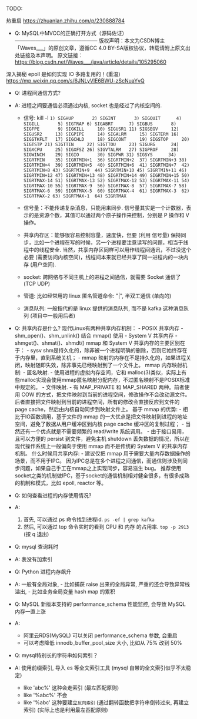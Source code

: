 

TODO:

热重启
https://zhuanlan.zhihu.com/p/230888784

- Q: MySQL中MVCC的正确打开方式（源码佐证）
————————————————
版权声明：本文为CSDN博主「Waves___」的原创文章，遵循CC 4.0 BY-SA版权协议，转载请附上原文出处链接及本声明。
原文链接：https://blog.csdn.net/Waves___/java/article/details/105295060
  
深入揭秘 epoll 是如何实现 IO 多路复用的！(重温)
https://mp.weixin.qq.com/s/6JNLyVlE6BWU-zScNuaYvQ


- Q: 进程间通信方式?
- A: 进程之间要通信必须通过内核, socket 也是经过了内核空间的.
    - 信号:  kill -l
            ```
             1) SIGHUP       2) SIGINT       3) SIGQUIT      4) SIGILL       5) SIGTRAP
             6) SIGABRT      7) SIGBUS       8) SIGFPE       9) SIGKILL     10) SIGUSR1
            11) SIGSEGV     12) SIGUSR2     13) SIGPIPE     14) SIGALRM     15) SIGTERM
            16) SIGSTKFLT   17) SIGCHLD     18) SIGCONT     19) SIGSTOP     20) SIGTSTP
            21) SIGTTIN     22) SIGTTOU     23) SIGURG      24) SIGXCPU     25) SIGXFSZ
            26) SIGVTALRM   27) SIGPROF     28) SIGWINCH    29) SIGIO       30) SIGPWR
            31) SIGSYS      34) SIGRTMIN    35) SIGRTMIN+1  36) SIGRTMIN+2  37) SIGRTMIN+3
            38) SIGRTMIN+4  39) SIGRTMIN+5  40) SIGRTMIN+6  41) SIGRTMIN+7  42) SIGRTMIN+8
            43) SIGRTMIN+9  44) SIGRTMIN+10 45) SIGRTMIN+11 46) SIGRTMIN+12 47) SIGRTMIN+13
            48) SIGRTMIN+14 49) SIGRTMIN+15 50) SIGRTMAX-14 51) SIGRTMAX-13 52) SIGRTMAX-12
            53) SIGRTMAX-11 54) SIGRTMAX-10 55) SIGRTMAX-9  56) SIGRTMAX-8  57) SIGRTMAX-7
            58) SIGRTMAX-6  59) SIGRTMAX-5  60) SIGRTMAX-4  61) SIGRTMAX-3  62) SIGRTMAX-2
            63) SIGRTMAX-1  64) SIGRTMAX
            ```
      
    - 信号量：不能传递复杂消息，只能用来同步. 
            信号量其实是一个计数器，表示的是资源个数，其值可以通过两个原子操作来控制，分别是 P 操作和 V 操作。
    
    - 共享内存区：能够很容易控制容量，速度快，但要 (利用 信号量) 保持同步，比如一个进程在写的时候，另一个进程要注意读写的问题，相当于线程中的线程安全.
                当然，共享内存区同样可以用作线程间通讯，不过没这个必要 (需要访问内核空间)，线程间本来就已经共享了同一进程内的一块内存 (用户空间).
    
    - socket: 跨网络与不同主机上的进程之间通信，就需要 Socket 通信了 (TCP UDP)
      
    - 管道: 比如经常用的 linux 匿名管道命令: "|", 半双工通信 (单向的) 
      
    - 消息队列: 一般指代的是 linux 提供的消息队列, 而不是 kafka 这种消息队列 (项目中一般用后者)


- Q: 共享内存是什么?
    现代Linux有两种共享内存机制：
        - POSIX 共享内存
           - shm_open()、shm_unlink() 结合 mmap() 使用
        - System V 共享内存
           - shmget()、shmat()、shmdt()
    mmap 和 System V 共享内存的主要区别在于：
         - sysv shm是持久化的，除非被一个进程明确的删除，否则它始终存在于内存里，直到系统关机； 
         - mmap 映射的内存在不是持久化的，如果进程关闭，映射随即失效，除非事先已经映射到了一个文件上。
    mmap 内存映射机制:
         - 匿名映射. 
             - 使用进程的虚拟内存空间，它和 malloc(3)类似，实际上有些malloc实现会使用mmap匿名映射分配内存，不过匿名映射不是POSIX标准中规定的。
         - 文件映射.
             - 有 MAP_PRIVATE 和 MAP_SHARED 两种。前者使用 COW 的方式，把文件映射到当前的进程空间，修改操作不会改动源文件。后者直接把文件映射到当前的进程空间，所有的修改会直接反应到文件的page cache，然后由内核自动同步到映射文件上。
    基于 mmap 的优势: 
         - 相比于IO函数调用，基于文件的 mmap 的一大优点是把文件映射到进程的地址空间，避免了数据从用户缓冲区到内核 page cache 缓冲区的复制过程；
         - 当然还有一个优点就是不需要频繁的 read/write 系统调用。
         - 由于接口易用，且可以方便的 persist 到文件，避免主机 shutdown 丢失数据的情况，所以在现代操作系统上一般偏向于使用 mmap 而不是传统的 System V 的共享内存机制。
    什么时候用共享内存:
         - 建议仅把 mmap 用于需要大量内存数据操作的场景，而不用于IPC。
           因为IPC总是在多个进程之间通信，而通信则涉及到同步问题，如果自己手工在mmap之上实现同步，容易滋生 bug。
           推荐使用socket之类的机制做IPC，基于socket的通信机制相对健全很多，有很多成熟的机制和模式，比如 epoll, reactor 等。  



- Q: 如何查看进程的内存使用情况?
- A:
    1. 首先, 可以通过 ps 命令找到进程id. `ps -ef | grep kafka`
    2. 然后, 可以通过 top 命令实时的看到 CPU 和 内存 的占用率. `top -p 2913` (按 q 退出)

- Q: mysql 查询耗时
- A: 表没有加索引

- Q: Python 进程内存飙升
- A: 一般有全局对象, 
      - 比如捕获 raise 出来的全局异常, 严重的还会导致异常栈溢出, 
      - 比如业务全局变量 hash map 的累积

- Q: MySQL 新版本支持的 performance_schema 性能监控, 会导致 MySQL 内存一直上涨
- A: 
    - 阿里云RDS(MySQL) 可以关闭 performance_schema 参数, 会重启
    - 可以考虑降低 innodb_buffer_pool_size 大小, 比如从 75% 改到 50%
    
- Q: mysql特别长的字符串如何索引？
- A: 使用前缀索引, 导入 es 等全文索引工具 (mysql 自带的全文索引似乎不太稳定)
     - like 'abc%' 这种会走索引 (最左匹配原则)
     - like '%abc%' 不会
     - like '%abc' 这种要建立`反向索引` (通过翻转函数把字符串倒转过来, 再建立索引) (实际上也是利用最左匹配原则)








